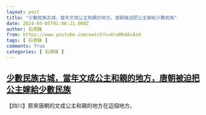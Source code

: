 ```yaml
---
layout: post
title: "少數民族古城，當年文成公主和親的地方，唐朝被迫把公主嫁給少數民族"
date: 2024-05-05T01:06:21.000Z
author: 石炳鋒
from: https://www.youtube.com/watch?v=GraMhG6cAzU
tags: [ 石炳锋 ]
comments: True
categories: [ 石炳锋 ]
---
```

<!--1714871181000-->
[少數民族古城，當年文成公主和親的地方，唐朝被迫把公主嫁給少數民族](https://www.youtube.com/watch?v=GraMhG6cAzU)
------

<div>
【四川】原來唐朝的文成公主和親的地方在這個地方。
</div>
